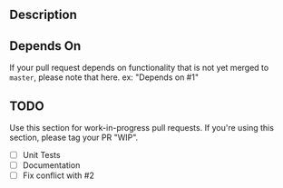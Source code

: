 ## Description

## Depends On

If your pull request depends on functionality that is not yet merged to `master`,
please note that here. ex: "Depends on #1"

## TODO

Use this section for work-in-progress pull requests. If you're using this section,
please tag your PR "WIP". 

- [ ] Unit Tests
- [ ] Documentation
- [ ] Fix conflict with #2
